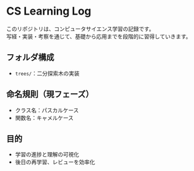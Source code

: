 # CS Learning Log
このリポジトリは、コンピュータサイエンス学習の記録です。  
写経・実装・考察を通じて、基礎から応用までを段階的に習得していきます。

## フォルダ構成
- `trees/`：二分探索木の実装

## 命名規則（現フェーズ）
- クラス名：パスカルケース
- 関数名：キャメルケース

## 目的
- 学習の進捗と理解の可視化
- 後日の再学習、レビューを効率化
